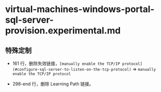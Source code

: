 # virtual-machines-windows-portal-sql-server-provision.experimental.md

## 特殊定制

* 161 行，删除失效链接，`[manually enable the TCP/IP protocol](#configure-sql-server-to-listen-on-the-tcp-protocol)` => `manually enable the TCP/IP protocol`

* 298-end 行，删除 Learning Path 链接。